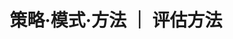 ---
layout: single
title: 策略·模式·方法 ｜ 评估方法
header:
  overlay_filter: "rgba(99, 183, 175, 0.7)"
  overlay_image: /assets/images/unsplash-image-1.jpg
sidebar:
  nav: "models"
permalink: /models/evaluate-rules/
---